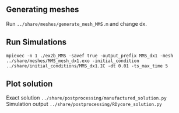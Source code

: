 

## Generating meshes

Run ``../share/meshes/generate_mesh_MMS.m`` and change dx.

## Run Simulations

```
mpiexec -n 1 ./ex2b_MMS -savef true -output_prefix MMS_dx1 -mesh ../share/meshes/MMS_mesh_dx1.exo -initial_condition ../share/initial_conditions/MMS_dx1.IC -dt 0.01 -ts_max_time 5
```

## Plot solution

Exact solution ``../share/postprocessing/manufactured_solution.py``
Simulation output ``../share/postprocessing/RDycore_solution.py``
